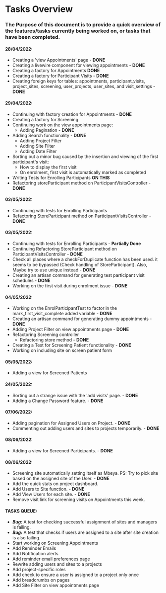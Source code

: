 # Tasks Overview

### The Purpose of this document is to provide a quick overview of the features/tasks currently being worked on, or tasks that have been completed.

#### **28/04/2022:**
- Creating a 'view Appointments' page - **DONE**
- Creating a livewire component for viewing appointments - **DONE**
- Creating a factory for Appointments **DONE**
- Creating a factory for Participant Visits - **DONE**
- Creating foreign keys for tables: appointments, participant_visits, project_sites, screening, user_projects, user_sites, and visit_settings - **DONE**


#### **29/04/2022:**
- Continuing with factory creation for Appointments - **DONE**
- Creating a factory for Screening
- Continuing work on the view appointments page:
    - Adding Pagination - **DONE**
- Adding Search functionality - **DONE**
    - Adding Project Filter
    - Adding Site Filter
    - Adding Date Filter
- Sorting out a minor bug caused by the insertion and viewing of the first participant's visit:
    - How to display the first visit
    - On enrolment, first visit is automatically marked as completed
- Writing Tests for Enrolling Participants **ON THIS**
- Refactoring storeParticipant method on ParticipantVisitsController - **DONE**


#### **02/05/2022:**
- Continuing with tests for Enrolling Participants
- Refactoring StoreParticipant method on ParticipantVisitsController - **DONE**


#### **03/05/2022:**
- Continuing with tests for Enrolling Participants - **Partially Done**
- Continuing Refactoring StoreParticipant method on ParticipantVisitsController - **DONE**
- Check all places where a checkForDuplicate function has been used. it seems to be bypassed (Check handling of StoreParticipant). Also, Maybe try to use unique instead - **DONE**
- Creating an artisan command for generating test participant visit schedules - **DONE**
- Working on the first visit during enrolment issue - **DONE**


#### **04/05/2022:**
- Working on the EnrolParticipantTest to factor in the mark_first_visit_complete added variable - **DONE**
- Creating an artisan command for generating dummy appointments - **DONE**
- Adding Project Filter on view appointments page - **DONE**
- Refactoring Screening controller
    - Refactoring store method - **DONE**
- Creating a Test for Screening Patient functionality - **DONE**
- Working on including site on screen patient form


#### **05/05/2022:**
- Adding a view for Screened Patients


#### **24/05/2022:**
- Sorting out a strange issue with the 'add visits' page. - **DONE**
- Adding a Change Password feature. - **DONE**


#### **07/06/2022:**
- Adding pagination for Assigned Users on Project.  - **DONE**
- Commenting out adding users and sites to projects temporarily. - **DONE**


#### **08/06/2022:**
- Adding a view for Screened Participants. - **DONE**


#### **08/06/2022:**
- Screening site automatically setting itself as Mbeya. PS: Try to pick site based on the assigned site of the User. - **DONE**
- Add the quick stats on project dashboard.
- Add Users to Site function. - **DONE**
- Add View Users for each site. - **DONE**
- Remove visit link for screening visits on Appointments this week. 


#### **TASKS QUEUE:**
- ***Bug:*** A test for checking successful assignment of sites and managers is failing.
- ***Bug:*** A test that checks if users are assigned to a site after site creation is also failing.
- Start working on Screening Appointments
- Add Reminder Emails
- Add Notification alerts
- Add reminder email preferences page
- Rewrite adding users and sites to a projects
- Add project-specific roles
- Add check to ensure a user is assigned to a project only once
- Add breadcrumbs on pages
- Add Site Filter on view appointments page

